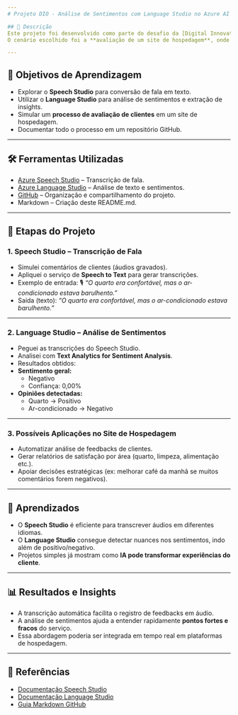 ```yaml
---
# Projeto DIO - Análise de Sentimentos com Language Studio no Azure AI aplicado em site de hospedagem 🎙️

## 📌 Descrição
Este projeto foi desenvolvido como parte do desafio da [Digital Innovation One](https://www.dio.me/), com foco em aplicar os recursos do **Azure Speech Studio** e **Language Studio**.  
O cenário escolhido foi a **avaliação de um site de hospedagem**, onde comentários de clientes são processados para obter **transcrição automática de voz** e **análise de sentimentos**.

---
```


## 🎯 Objetivos de Aprendizagem
- Explorar o **Speech Studio** para conversão de fala em texto.
- Utilizar o **Language Studio** para análise de sentimentos e extração de insights.
- Simular um **processo de avaliação de clientes** em um site de hospedagem.
- Documentar todo o processo em um repositório GitHub.

---

## 🛠️ Ferramentas Utilizadas
- [Azure Speech Studio](https://speech.microsoft.com/) – Transcrição de fala.
- [Azure Language Studio](https://language.cognitive.azure.com/) – Análise de texto e sentimentos.
- [GitHub](https://github.com/) – Organização e compartilhamento do projeto.
- Markdown – Criação deste README.md.

---

## 🚀 Etapas do Projeto

### 1. **Speech Studio – Transcrição de Fala**
- Simulei comentários de clientes (áudios gravados).
- Apliquei o serviço de **Speech to Text** para gerar transcrições.
- Exemplo de entrada: 🎙️ *“O quarto era confortável, mas o ar-condicionado estava barulhento.”*  
- Saída (texto): *“O quarto era confortável, mas o ar-condicionado estava barulhento.”*

---

### 2. **Language Studio – Análise de Sentimentos**
- Peguei as transcrições do Speech Studio.
- Analisei com **Text Analytics for Sentiment Analysis**.
- Resultados obtidos:
- **Sentimento geral:**
   - Negativo
   - Confiança: 0,00%
- **Opiniões detectadas:** 
    - Quarto → Positivo
    - Ar-condicionado → Negativo

---

### 3. **Possíveis Aplicações no Site de Hospedagem**
- Automatizar análise de feedbacks de clientes.
- Gerar relatórios de satisfação por área (quarto, limpeza, alimentação etc.).
- Apoiar decisões estratégicas (ex: melhorar café da manhã se muitos comentários forem negativos).

---

## 🧠 Aprendizados
- O **Speech Studio** é eficiente para transcrever áudios em diferentes idiomas.
- O **Language Studio** consegue detectar nuances nos sentimentos, indo além de positivo/negativo.
- Projetos simples já mostram como **IA pode transformar experiências do cliente**.

---

## 📊 Resultados e Insights
- A transcrição automática facilita o registro de feedbacks em áudio.
- A análise de sentimentos ajuda a entender rapidamente **pontos fortes e fracos** do serviço.
- Essa abordagem poderia ser integrada em tempo real em plataformas de hospedagem.

---

## 📜 Referências
- [Documentação Speech Studio](https://learn.microsoft.com/azure/cognitive-services/speech-service/)
- [Documentação Language Studio](https://learn.microsoft.com/azure/cognitive-services/language-service/)
- [Guia Markdown GitHub](https://www.markdownguide.org/basic-syntax/)
